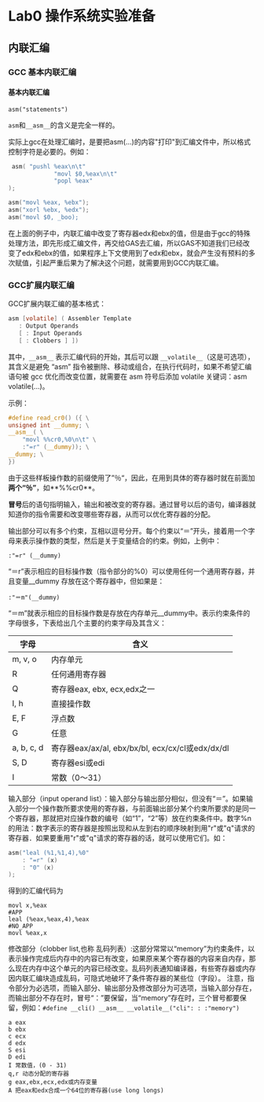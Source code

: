 # Lab0 操作系统实验准备

## 内联汇编

### GCC 基本内联汇编

#### 基本内联汇编

`asm("statements")`

`asm`和`__asm__`的含义是完全一样的。

实际上gcc在处理汇编时，是要把asm(...)的内容"打印"到汇编文件中，所以格式控制字符是必要的。例如：

```c
 asm( "pushl %eax\n\t"
             "movl $0,%eax\n\t"
             "popl %eax"
);
```

```c
asm("movl %eax, %ebx");
asm("xorl %ebx, %edx");
asm("movl $0, _boo);
```

在上面的例子中，内联汇编中改变了寄存器edx和ebx的值，但是由于gcc的特殊处理方法，即先形成汇编文件，再交给GAS去汇编，所以GAS不知道我们已经改变了edx和ebx的值，如果程序上下文使用到了edx和ebx，就会产生没有预料的多次赋值，引起严重后果为了解决这个问题，就需要用到GCC内联汇编。

### GCC扩展内联汇编

GCC扩展内联汇编的基本格式：

```c
asm [volatile] ( Assembler Template
   : Output Operands
   [ : Input Operands
   [ : Clobbers ] ])
```

其中，`__asm__` 表示汇编代码的开始，其后可以跟 `__volatile__`（这是可选项），其含义是避免 “asm” 指令被删除、移动或组合，在执行代码时，如果不希望汇编语句被 gcc 优化而改变位置，就需要在 asm 符号后添加 volatile 关键词：asm volatile(...)。

示例：

```c
#define read_cr0() ({ \
unsigned int __dummy; \
__asm__( \
    "movl %%cr0,%0\n\t" \
    :"=r" (__dummy)); \
__dummy; \
})
```

由于这些样板操作数的前缀使用了”％“，因此，在用到具体的寄存器时就在前面加**两个“％”**，如**%%cr0**。

**冒号**后的语句指明输入，输出和被改变的寄存器。通过冒号以后的语句，编译器就知道你的指令需要和改变哪些寄存器，从而可以优化寄存器的分配。

输出部分可以有多个约束，互相以逗号分开。每个约束以“＝”开头，接着用一个字母来表示操作数的类型，然后是关于变量结合的约束。例如，上例中：

```
:"=r" (__dummy)
```

“＝r”表示相应的目标操作数（指令部分的%0）可以使用任何一个通用寄存器，并且变量__dummy 存放在这个寄存器中，但如果是：

```
:"＝m"(__dummy)
```

“＝m”就表示相应的目标操作数是存放在内存单元__dummy中。表示约束条件的字母很多，下表给出几个主要的约束字母及其含义：

| 字母       | 含义                                             |
| ---------- | ------------------------------------------------ |
| m, v, o    | 内存单元                                         |
| R          | 任何通用寄存器                                   |
| Q          | 寄存器eax, ebx, ecx,edx之一                      |
| I, h       | 直接操作数                                       |
| E, F       | 浮点数                                           |
| G          | 任意                                             |
| a, b, c, d | 寄存器eax/ax/al, ebx/bx/bl, ecx/cx/cl或edx/dx/dl |
| S, D       | 寄存器esi或edi                                   |
| I          | 常数（0～31）                                    |

输入部分（input operand list）：输入部分与输出部分相似，但没有“＝”。如果输入部分一个操作数所要求使用的寄存器，与前面输出部分某个约束所要求的是同一个寄存器，那就把对应操作数的编号（如“1”，“2”等）放在约束条件中。数字%n的用法：数字表示的寄存器是按照出现和从左到右的顺序映射到用"r"或"q"请求的寄存器．如果要重用"r"或"q"请求的寄存器的话，就可以使用它们。如：

```c
asm("leal (%1,%1,4),%0"
    : "=r" (x)
    : "0" (x)
);
```

得到的汇编代码为

```assembly
movl x,%eax
#APP
leal (%eax,%eax,4),%eax
#NO_APP
movl %eax,x
```

修改部分（clobber list,也称 乱码列表）:这部分常常以“memory”为约束条件，以表示操作完成后内存中的内容已有改变，如果原来某个寄存器的内容来自内存，那么现在内存中这个单元的内容已经改变。乱码列表通知编译器，有些寄存器或内存因内联汇编块造成乱码，可隐式地破坏了条件寄存器的某些位（字段）。 注意，指令部分为必选项，而输入部分、输出部分及修改部分为可选项，当输入部分存在，而输出部分不存在时，冒号“：”要保留，当“memory”存在时，三个冒号都要保留，例如：`#define __cli() __asm__ __volatile__("cli": : :"memory")`

```
a eax
b ebx
c ecx
d edx
S esi
D edi
I 常数值，(0 - 31)
q,r 动态分配的寄存器
g eax,ebx,ecx,edx或内存变量
A 把eax和edx合成一个64位的寄存器(use long longs)
```

